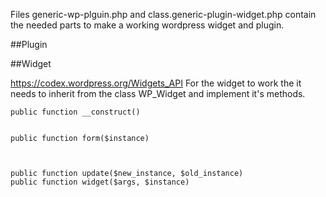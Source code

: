 Files generic-wp-plguin.php and class.generic-plugin-widget.php 
contain the needed parts to make a working wordpress widget and plugin. 


##Plugin



##Widget

https://codex.wordpress.org/Widgets_API
For the widget to work the it needs to inherit from the class WP_Widget 
and implement it's methods. 


    public function __construct()


    public function form($instance)
   

   
    public function update($new_instance, $old_instance)
    public function widget($args, $instance)
